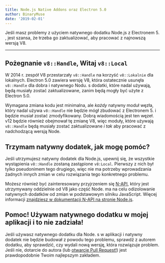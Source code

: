 ```yaml
---
title: Node.js Native Addons oraz Electron 5.0
author: BinaryMuse
date: '2019-02-01'
---
```


Jeśli masz problemy z użyciem natywnego dodatku Node.js z Electronem 5. , jest szansa, że trzeba go zaktualizować, aby pracować z najnowszą wersją V8.

---

## Pożegnanie `v8::Handle`, Witaj `v8::Local`

W 2014 r. zespół V8 przestarzały `v8::Handle` na korzyść `v8::Lokalnie` dla lokalnych. Electron 5.0 zawiera wersję V8, która ostatecznie usunęła `v8::Handle` dla dobra i natywnego Nodu. s dodatki, które nadal używają, będą musiały zostać zaktualizowane, zanim będą mogły być użyte z Electron 5.0.

Wymagana zmiana kodu jest minimalna, ale *każdy* natywny moduł węzła, który nadal używa `v8::Handle` nie będzie mógł zbudować z Electronem 5. i będzie musiał zostać zmodyfikowany. Dobrą wiadomością jest ten węzeł. v12 będzie również obejmował tę zmianę V8, więc moduły, które używają `v8::Handle` będą musiały zostać zaktualizowane *i tak* aby pracować z nadchodzącą wersją Node.

## Trzymam natywny dodatek, jak mogę pomóc?

Jeśli utrzymujesz natywny dodatek dla Node.js, upewnij się, że wszystkie wystąpienia `v8::Handle` zostaną zastąpione `v8:Local`. Pierwszy z nich był tylko pseudonimem tego drugiego, więc nie ma potrzeby wprowadzania żadnych innych zmian w celu rozwiązania tego konkretnego problemu.

Możesz również być zainteresowany przyjrzeniem się [N-API](https://nodejs.org/api/n-api.html), który jest utrzymywany oddzielnie od V8 jako część Node. ma na celu odizolowanie natywnych dodatków od zmian w podstawowym silniku JavaScript. Więcej informacji [znajdziesz w dokumentacji N-API na stronie Node.js](https://nodejs.org/api/n-api.html#n_api_n_api).

## Pomoc! Używam natywnego dodatku w mojej aplikacji i to nie zadziała!

Jeśli używasz natywnego dodatku dla Node. s w aplikacji i natywny dodatek nie będzie budował z powodu tego problemu, sprawdź z autorem dodatku, aby sprawdzić, czy wydali nową wersję, która rozwiązuje problem. Jeśli nie, dotarcie do autora (lub [otwarcie Pull Request!](https://help.github.com/articles/about-pull-requests/)) jest prawdopodobnie Twoim najlepszym zakładem.

